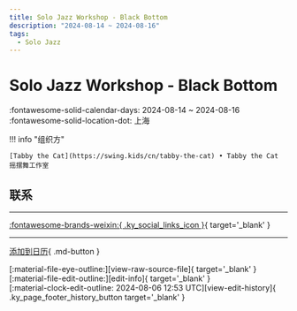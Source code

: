 ```yaml
---
title: Solo Jazz Workshop - Black Bottom
description: "2024-08-14 ~ 2024-08-16"
tags:
  - Solo Jazz
---
```


# Solo Jazz Workshop - Black Bottom 

:fontawesome-solid-calendar-days: 2024-08-14 ~ 2024-08-16  
:fontawesome-solid-location-dot: 上海  

!!! info "组织方"

    [Tabby the Cat](https://swing.kids/cn/tabby-the-cat) • Tabby the Cat 摇摆舞工作室  

## 联系


---

 [:fontawesome-brands-weixin:{ .ky_social_links_icon }](https://mp.weixin.qq.com/s/QOWb75O33aIera6qPZ6X0w){ target='_blank' }

---

[添加到日历](https://swing.news/ics/zh-Hans/2024/cn/solo-jazz-workshop-black-bottom-2024.ics){ .md-button }

<div class="ky_page_footer" markdown>
<div class="ky_page_footer_trailing" markdown="span">
[:material-file-eye-outline:][view-raw-source-file]{ target='_blank' }
[:material-file-edit-outline:][edit-info]{ target='_blank' }
</div>
<div class="ky_page_footer_leading" markdown="span">
[:material-clock-edit-outline: 2024-08-06 12:53 UTC][view-edit-history]{ .ky_page_footer_history_button target='_blank' }
</div>
</div>

[view-raw-source-file]: https://github.com/swingdance/events/blob/main/2024/cn/solo-jazz-workshop-black-bottom-2024.json "查看原始源文件"
[edit-info]: https://github.com/swingdance/events/issues/new?assignees=&labels=update+event&projects=&template=03-update_entity.yml&title=%5B2024%2Fcn%5D%20Solo%20Jazz%20Workshop%20-%20Black%20Bottom&region=cn&year=2024&id=solo-jazz-workshop-black-bottom-2024&name=Solo%20Jazz%20Workshop%20-%20Black%20Bottom&org_id=tabby-the-cat "编辑信息"

[view-edit-history]: https://github.com/swingdance/events/commits/main/2024/cn/solo-jazz-workshop-black-bottom-2024.json "查看编辑历史"
